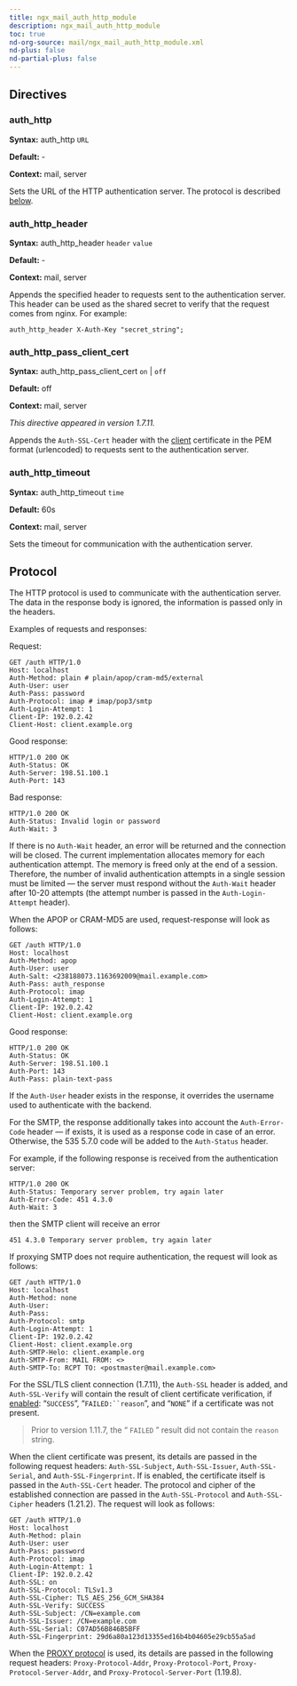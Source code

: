 ```yaml
---
title: ngx_mail_auth_http_module
description: ngx_mail_auth_http_module
toc: true
nd-org-source: mail/ngx_mail_auth_http_module.xml
nd-plus: false
nd-partial-plus: false
---
```



<!--
      ********************************************************************************
      🛑 WARNING: AUTOGENERATED FILE - DO NOT EDIT 🛑 This Markdown file was
      automatically generated from the source XML documentation. Any manual
      changes made directly to this file will be overwritten. To request or
      suggest changes, please edit the source XML files instead.
      https://github.com/nginx/nginx.org/tree/main/xml/en
      ********************************************************************************
      -->

## Directives

### auth_http

**Syntax:** auth_http `URL`

**Default:** -

**Context:** mail, server


Sets the URL of the HTTP authentication server.
The protocol is described [below](#protocol).
### auth_http_header

**Syntax:** auth_http_header `header` `value`

**Default:** -

**Context:** mail, server


Appends the specified header to requests sent to the authentication server.
This header can be used as the shared secret to verify
that the request comes from nginx.
For example:

```nginx
auth_http_header X-Auth-Key "secret_string";

```

### auth_http_pass_client_cert

**Syntax:** auth_http_pass_client_cert `on` | `off`

**Default:** off

**Context:** mail, server

_This directive appeared in version 1.7.11._


Appends the `Auth-SSL-Cert` header with the
[client](/nginx/module-reference/mail/ngx_mail_ssl_module#ssl_verify_client)
certificate in the PEM format (urlencoded)
to requests sent to the authentication server.
### auth_http_timeout

**Syntax:** auth_http_timeout `time`

**Default:** 60s

**Context:** mail, server


Sets the timeout for communication with the authentication server.
## Protocol


The HTTP protocol is used to communicate with the authentication server.
The data in the response body is ignored, the information is passed only in
the headers.

Examples of requests and responses:

Request:

```nginx
GET /auth HTTP/1.0
Host: localhost
Auth-Method: plain # plain/apop/cram-md5/external
Auth-User: user
Auth-Pass: password
Auth-Protocol: imap # imap/pop3/smtp
Auth-Login-Attempt: 1
Client-IP: 192.0.2.42
Client-Host: client.example.org

```


Good response:

```nginx
HTTP/1.0 200 OK
Auth-Status: OK
Auth-Server: 198.51.100.1
Auth-Port: 143

```


Bad response:

```nginx
HTTP/1.0 200 OK
Auth-Status: Invalid login or password
Auth-Wait: 3

```


If there is no `Auth-Wait` header,
an error will be returned and the connection will be closed.
The current implementation allocates memory for each authentication attempt.
The memory is freed only at the end of a session.
Therefore, the number of invalid authentication attempts in a single session
must be limited — the server must respond without
the `Auth-Wait` header after 10-20 attempts
(the attempt number is passed in the `Auth-Login-Attempt`
header).

When the APOP or CRAM-MD5 are used, request-response will look as follows:

```nginx
GET /auth HTTP/1.0
Host: localhost
Auth-Method: apop
Auth-User: user
Auth-Salt: <238188073.1163692009@mail.example.com>
Auth-Pass: auth_response
Auth-Protocol: imap
Auth-Login-Attempt: 1
Client-IP: 192.0.2.42
Client-Host: client.example.org

```


Good response:

```nginx
HTTP/1.0 200 OK
Auth-Status: OK
Auth-Server: 198.51.100.1
Auth-Port: 143
Auth-Pass: plain-text-pass

```


If the `Auth-User` header exists in the response,
it overrides the username used to authenticate with the backend.

For the SMTP, the response additionally takes into account
the `Auth-Error-Code` header — if exists, it is used
as a response code in case of an error.
Otherwise, the 535 5.7.0 code will be added to
the `Auth-Status` header.

For example, if the following response is received
from the authentication server:

```nginx
HTTP/1.0 200 OK
Auth-Status: Temporary server problem, try again later
Auth-Error-Code: 451 4.3.0
Auth-Wait: 3

```


then the SMTP client will receive an error

```nginx
451 4.3.0 Temporary server problem, try again later

```


If proxying SMTP does not require authentication,
the request will look as follows:

```nginx
GET /auth HTTP/1.0
Host: localhost
Auth-Method: none
Auth-User:
Auth-Pass:
Auth-Protocol: smtp
Auth-Login-Attempt: 1
Client-IP: 192.0.2.42
Client-Host: client.example.org
Auth-SMTP-Helo: client.example.org
Auth-SMTP-From: MAIL FROM: <>
Auth-SMTP-To: RCPT TO: <postmaster@mail.example.com>

```


For the SSL/TLS client connection (1.7.11),
the `Auth-SSL` header is added, and
`Auth-SSL-Verify` will contain
the result of client certificate verification, if
[enabled](/nginx/module-reference/mail/ngx_mail_ssl_module#ssl_verify_client):
“`SUCCESS`”, “`FAILED:``reason`”,
and “`NONE`” if a certificate was not present.

> Prior to version 1.11.7, the “ `FAILED` ” result did not contain the `reason` string.


When the client certificate was present,
its details are passed in the following request headers:
`Auth-SSL-Subject`, `Auth-SSL-Issuer`,
`Auth-SSL-Serial`, and `Auth-SSL-Fingerprint`.
If [](#auth_http_pass_client_cert) is enabled,
the certificate itself is passed in the
`Auth-SSL-Cert` header.
The protocol and cipher of the established connection
are passed in the `Auth-SSL-Protocol`
and `Auth-SSL-Cipher` headers (1.21.2).
The request will look as follows:

```nginx
GET /auth HTTP/1.0
Host: localhost
Auth-Method: plain
Auth-User: user
Auth-Pass: password
Auth-Protocol: imap
Auth-Login-Attempt: 1
Client-IP: 192.0.2.42
Auth-SSL: on
Auth-SSL-Protocol: TLSv1.3
Auth-SSL-Cipher: TLS_AES_256_GCM_SHA384
Auth-SSL-Verify: SUCCESS
Auth-SSL-Subject: /CN=example.com
Auth-SSL-Issuer: /CN=example.com
Auth-SSL-Serial: C07AD56B846B5BFF
Auth-SSL-Fingerprint: 29d6a80a123d13355ed16b4b04605e29cb55a5ad

```


When the
[PROXY protocol](/nginx/module-reference/mail/ngx_mail_core_module#proxy_protocol)
is used,
its details are passed in the following request headers:
`Proxy-Protocol-Addr`,
`Proxy-Protocol-Port`,
`Proxy-Protocol-Server-Addr`, and
`Proxy-Protocol-Server-Port` (1.19.8).
